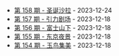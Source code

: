 * [第 158 期 - 圣诞沙拉](https://weekly.tw93.fun/posts/158-圣诞沙拉) - 2023-12-24
* [第 157 期 - 引力剧场](https://weekly.tw93.fun/posts/157-引力剧场) - 2023-12-18
* [第 156 期 - 富士山下](https://weekly.tw93.fun/posts/156-富士山下) - 2023-12-18
* [第 155 期 - 东京夜景](https://weekly.tw93.fun/posts/155-东京夜景) - 2023-12-18
* [第 154 期 - 玉鸟集美](https://weekly.tw93.fun/posts/154-玉鸟集美) - 2023-12-18
